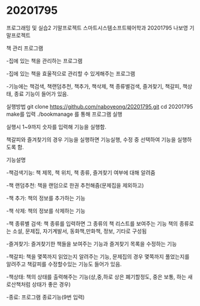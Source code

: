 # 20201795
프로그래밍 및 실습2 기말프로젝트
스마트시스템소프트웨어학과 20201795 나보영 기말프로젝트

책 관리 프로그램

-집에 있는 책을 관리하는 프로그램

-집에 있는 책을 효울적으로 관리할 수 있게해주는 프로그램

-기능에는 책검색, 책랜덤추천, 책추가, 책삭제, 책 종류별검색,
즐겨찾기, 책갈피, 책상태, 종료 기능이 들어가 있음.


실행방법
git clone https://github.com/naboyeong/20201795.git
cd 20201795
make를 입력  ./bookmanage 를 통해 프로그램 실행

실행시 1~9까지 숫자를 입력해 기능을 실행함.

책갈피와 즐겨찾기의 경우 기능을 실행하면 기능실행, 수정 중 선택하여 기능을 실행하도록 함.



기능설명


-책검색기능: 책 제목, 책 위치, 책 종류, 즐겨찾기 여부에 대해 알려줌

-책 랜덤추천: 책을 랜덤으로 한권 추천해줌(문제집을 제외하고)

-책 추가: 책의 정보를 추가하는 기능

-책 삭제: 책의 정보를 삭제하는 기능

-책 종류별 검색: 책 종류를 입력하면 그 종류의 책 리스트를 보여주는 기능
책의 종류로는 소설, 문제집, 자기계발서, 동화책,만화책, 정보, 기타로 구성됨

-즐겨찾기: 즐겨찾기한 책들을 보여주는 기능과 즐겨찾기 목록을 수정하는
기능

-책갈피: 책을 몇쪽까지 읽었는지 알려주는 기능, 문제집의 경우 몇쪽까지
풀었는지를 알려주고 책갈피를 수정할수있는 기능도 들어가 있음.
 
-책상태: 책의 상태를 출력해주는 기능(상,중,하로 상은 폐기할정도, 중은 보통, 하는 새로산책처럼 상태가 좋은 경우)

-종료: 프로그램 종료기능(9번 입력)
